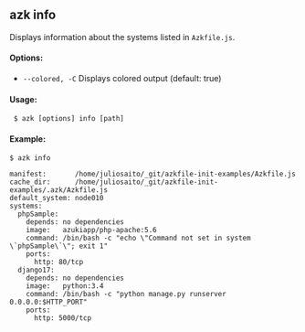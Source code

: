## azk info

Displays information about the systems listed in `Azkfile.js`.

#### Options:

- `--colored, -C`     Displays colored output (default: true)

#### Usage:

     $ azk [options] info [path]

#### Example:

```
$ azk info

manifest:       /home/juliosaito/_git/azkfile-init-examples/Azkfile.js
cache_dir:      /home/juliosaito/_git/azkfile-init-examples/.azk/Azkfile.js
default_system: node010
systems:
  phpSample:
    depends: no dependencies
    image:   azukiapp/php-apache:5.6
    command: /bin/bash -c "echo \"Command not set in system \`phpSample\`\"; exit 1"
    ports:
      http: 80/tcp
  django17:
    depends: no dependencies
    image:   python:3.4
    command: /bin/bash -c "python manage.py runserver 0.0.0.0:$HTTP_PORT"
    ports:
      http: 5000/tcp
```

